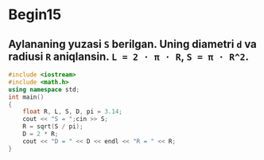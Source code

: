 # Begin15
## Aylananing yuzasi `S` berilgan. Uning diametri `d` va radiusi `R` aniqlansin. `L = 2 · π · R`, `S = π · R^2`.
```cpp
#include <iostream>
#include <math.h>
using namespace std;
int main()
{
    float R, L, S, D, pi = 3.14;
    cout << "S = ";cin >> S;
    R = sqrt(S / pi);
    D = 2 * R;
    cout << "D = " << D << endl << "R = " << R;
}
```
